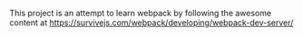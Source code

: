This project is an attempt to learn webpack by following the awesome content at https://survivejs.com/webpack/developing/webpack-dev-server/